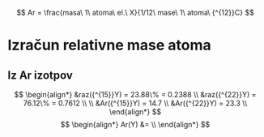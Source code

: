 $$
Ar = \frac{masa\ 1\ atoma\ el.\ X}{1/12\ mase\ 1\ atoma\ {^{12}}C}
$$
# Izračun relativne mase atoma
## Iz Ar izotpov
$$
\begin{align*}
&raz({^{15}}Y) = 23.88\% = 0.2388 \\
&raz({^{22}}Y) = 76.12\% = 0.7612 \\
\\
&Ar({^{15}}Y) = 14.7 \\
&Ar({^{22}}Y) = 23.3 \\
\end{align*}
$$
$$
\begin{align*}
Ar(Y) &=  \\
\end{align*}
$$